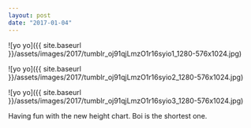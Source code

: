 ```yaml
---
layout: post
date: "2017-01-04"
---
```


![yo yo]({{ site.baseurl }}/assets/images/2017/tumblr_oj91qjLmzO1r16syio1_1280-576x1024.jpg)

![yo yo]({{ site.baseurl }}/assets/images/2017/tumblr_oj91qjLmzO1r16syio2_1280-576x1024.jpg)

![yo yo]({{ site.baseurl }}/assets/images/2017/tumblr_oj91qjLmzO1r16syio3_1280-576x1024.jpg)

Having fun with the new height chart. Boi is the shortest one.
